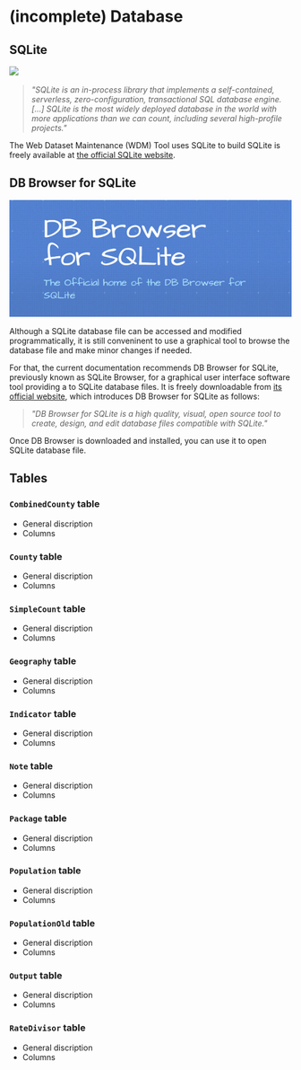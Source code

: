 # (incomplete) Database

## SQLite
![](https://upload.wikimedia.org/wikipedia/commons/3/38/SQLite370.svg)

> *"SQLite is an in-process library that implements a self-contained, serverless, zero-configuration, transactional SQL database engine. [...] SQLite is the most widely deployed database in the world with more applications than we can count, including several high-profile projects."*

The Web Dataset Maintenance (WDM) Tool uses SQLite to build 
SQLite is freely available at [the official SQLite website](https://www.sqlite.org/index.html).

## DB Browser for SQLite

![](../image/sqlitebrowser_logo.png)

Although a SQLite database file can be accessed and modified programmatically, it is still conveninent to use a graphical tool to browse the database file and make minor changes if needed.

For that, the current documentation recommends DB Browser for SQLite, previously known as SQLite Browser, for a graphical user interface software tool providing a to SQLite database files. It is freely downloadable from [its official website](https://sqlitebrowser.org/), which introduces DB Browser for SQLite as follows:

> *"DB Browser for SQLite is a high quality, visual, open source tool to create, design, and edit database files compatible with SQLite."*

Once DB Browser is downloaded and installed, you can use it to open SQLite database file.


## Tables
### `CombinedCounty` table
* General discription
* Columns
### `County` table
* General discription
* Columns
### `SimpleCount` table
* General discription
* Columns
### `Geography` table
* General discription
* Columns
### `Indicator` table
* General discription
* Columns
### `Note` table
* General discription
* Columns
### `Package` table
* General discription
* Columns
### `Population` table
* General discription
* Columns
### `PopulationOld` table
* General discription
* Columns
### `Output` table
* General discription
* Columns
### `RateDivisor` table
* General discription
* Columns


